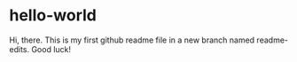# hello-world

Hi, there.
This is my first github readme file in a new branch named readme-edits.
Good luck!
